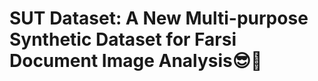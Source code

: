 # SUT Dataset: A New Multi-purpose Synthetic Dataset for Farsi Document Image Analysis:sunglasses::rocket:
